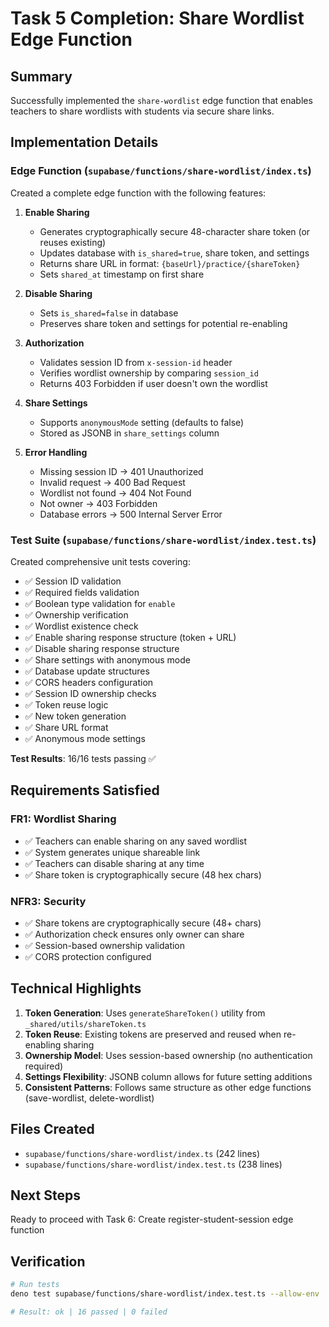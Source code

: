 # Task 5 Completion: Share Wordlist Edge Function

## Summary
Successfully implemented the `share-wordlist` edge function that enables teachers to share wordlists with students via secure share links.

## Implementation Details

### Edge Function (`supabase/functions/share-wordlist/index.ts`)
Created a complete edge function with the following features:

1. **Enable Sharing**
   - Generates cryptographically secure 48-character share token (or reuses existing)
   - Updates database with `is_shared=true`, share token, and settings
   - Returns share URL in format: `{baseUrl}/practice/{shareToken}`
   - Sets `shared_at` timestamp on first share

2. **Disable Sharing**
   - Sets `is_shared=false` in database
   - Preserves share token and settings for potential re-enabling

3. **Authorization**
   - Validates session ID from `x-session-id` header
   - Verifies wordlist ownership by comparing `session_id`
   - Returns 403 Forbidden if user doesn't own the wordlist

4. **Share Settings**
   - Supports `anonymousMode` setting (defaults to false)
   - Stored as JSONB in `share_settings` column

5. **Error Handling**
   - Missing session ID → 401 Unauthorized
   - Invalid request → 400 Bad Request
   - Wordlist not found → 404 Not Found
   - Not owner → 403 Forbidden
   - Database errors → 500 Internal Server Error

### Test Suite (`supabase/functions/share-wordlist/index.test.ts`)
Created comprehensive unit tests covering:

- ✅ Session ID validation
- ✅ Required fields validation
- ✅ Boolean type validation for `enable`
- ✅ Ownership verification
- ✅ Wordlist existence check
- ✅ Enable sharing response structure (token + URL)
- ✅ Disable sharing response structure
- ✅ Share settings with anonymous mode
- ✅ Database update structures
- ✅ CORS headers configuration
- ✅ Session ID ownership checks
- ✅ Token reuse logic
- ✅ New token generation
- ✅ Share URL format
- ✅ Anonymous mode settings

**Test Results**: 16/16 tests passing ✅

## Requirements Satisfied

### FR1: Wordlist Sharing
- ✅ Teachers can enable sharing on any saved wordlist
- ✅ System generates unique shareable link
- ✅ Teachers can disable sharing at any time
- ✅ Share token is cryptographically secure (48 hex chars)

### NFR3: Security
- ✅ Share tokens are cryptographically secure (48+ chars)
- ✅ Authorization check ensures only owner can share
- ✅ Session-based ownership validation
- ✅ CORS protection configured

## Technical Highlights

1. **Token Generation**: Uses `generateShareToken()` utility from `_shared/utils/shareToken.ts`
2. **Token Reuse**: Existing tokens are preserved and reused when re-enabling sharing
3. **Ownership Model**: Uses session-based ownership (no authentication required)
4. **Settings Flexibility**: JSONB column allows for future setting additions
5. **Consistent Patterns**: Follows same structure as other edge functions (save-wordlist, delete-wordlist)

## Files Created
- `supabase/functions/share-wordlist/index.ts` (242 lines)
- `supabase/functions/share-wordlist/index.test.ts` (238 lines)

## Next Steps
Ready to proceed with Task 6: Create register-student-session edge function

## Verification
```bash
# Run tests
deno test supabase/functions/share-wordlist/index.test.ts --allow-env

# Result: ok | 16 passed | 0 failed
```
